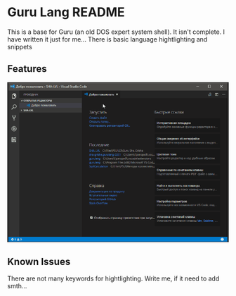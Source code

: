 # Guru Lang README

This is a base for Guru (an old DOS expert system shell).
It isn't complete. I have written it just for me...
There is basic language hightlighting and snippets

## Features

![Guru Extention](images/GuruExt.gif)

## Known Issues

There are not many keywords for hightlighting. Write me, if it need to add smth...